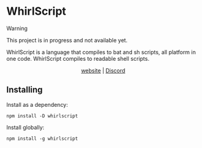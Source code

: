# WhirlScript

> [!WARNING]
> This project is in progress and not available yet.

WhirlScript is a language that compiles to bat and sh scripts, all platform in one code. WhirlScript compiles to readable shell scripts.

<div align="center">
<a href="https://whirlscript.github.io/" target="_blank">website</a> | <a href="https://discord.gg/5RJjMjqEwg">Discord</a>
</div>

## Installing

Install as a dependency:

```shell
npm install -D whirlscript
```

Install globally:

```shell
npm install -g whirlscript
```

